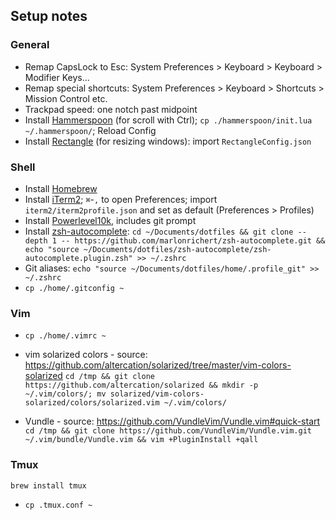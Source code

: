 ## Setup notes

### General

* Remap CapsLock to Esc: System Preferences > Keyboard > Keyboard > Modifier Keys...
* Remap special shortcuts: System Preferences > Keyboard > Shortcuts > Mission Control etc.
* Trackpad speed: one notch past midpoint
* Install [Hammerspoon](https://github.com/Hammerspoon/hammerspoon/releases/latest) (for scroll with Ctrl); `cp ./hammerspoon/init.lua ~/.hammerspoon/`; Reload Config
* Install [Rectangle](https://rectangleapp.com/) (for resizing windows): import `RectangleConfig.json`

### Shell

* Install [Homebrew](https://brew.sh/)
* Install [iTerm2](https://iterm2.com/); `⌘`-`,` to open Preferences; import `iterm2/iterm2profile.json` and set as default (Preferences > Profiles)
* Install [Powerlevel10k](https://github.com/romkatv/powerlevel10k#manual), includes git prompt
* Install [zsh-autocomplete](https://github.com/marlonrichert/zsh-autocomplete): `cd ~/Documents/dotfiles && git clone --depth 1 -- https://github.com/marlonrichert/zsh-autocomplete.git && echo "source ~/Documents/dotfiles/zsh-autocomplete/zsh-autocomplete.plugin.zsh" >> ~/.zshrc`
* Git aliases: `echo "source ~/Documents/dotfiles/home/.profile_git" >> ~/.zshrc`
* `cp ./home/.gitconfig ~`

### Vim

* `cp ./home/.vimrc ~`

* vim solarized colors - source: https://github.com/altercation/solarized/tree/master/vim-colors-solarized
`cd /tmp && git clone https://github.com/altercation/solarized && mkdir -p ~/.vim/colors/; mv solarized/vim-colors-solarized/colors/solarized.vim ~/.vim/colors/`

* Vundle - source: https://github.com/VundleVim/Vundle.vim#quick-start
`cd /tmp && git clone https://github.com/VundleVim/Vundle.vim.git ~/.vim/bundle/Vundle.vim && vim +PluginInstall +qall`

### Tmux

```
brew install tmux
```
* `cp .tmux.conf ~`

